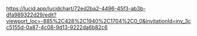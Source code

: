 https://lucid.app/lucidchart/72ed2ba2-4496-45f3-ab3b-dfa989322d29/edit?viewport_loc=-885%2C428%2C1940%2C1704%2C0_0&invitationId=inv_3cc5155d-0a87-4c08-9d13-9222da6b82c6